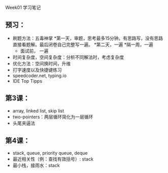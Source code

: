 Week01 学习笔记

## 预习：
* 刷题方法：五毒神掌
  *第一天，审题，思考最多15分钟。有思路写，没有思路直接看题解。最后闭卷自己完整写一遍。
  *第二天，一遍
  *隔一周，一遍
  * 面试前， 一遍
* 时间复杂度，空间复杂度：分析不同解法时，考虑复杂度
 * 优化方法：空间换时间，升维
* 打字速度以及快捷键练习
 * speedcoder.net, typing.io
 * IDE Top Tipps

## 第3课：
* array, linked list, skip list
 * two-pointers：两层循环简化为一层循环
 * 头尾夹逼法

## 第4课：
* stack, queue, priority queue, deque
 * 最近相关性（例：查找有效括号）: stack
 * 最小栈，接雨水：stack
